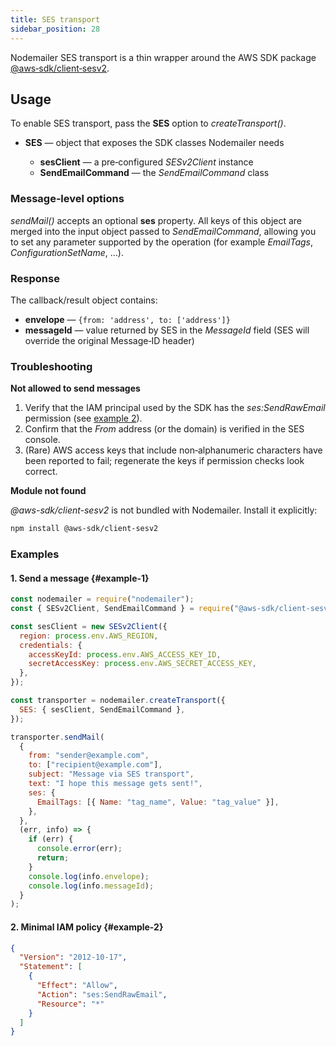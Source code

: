 ```yaml
---
title: SES transport
sidebar_position: 28
---
```


Nodemailer SES transport is a thin wrapper around the AWS SDK package [@aws‑sdk/client‑sesv2](https://www.npmjs.com/package/@aws-sdk/client-sesv2).

## Usage

To enable SES transport, pass the **SES** option to _createTransport()_.

- **SES** — object that exposes the SDK classes Nodemailer needs

  - **sesClient** — a pre‑configured _SESv2Client_ instance
  - **SendEmailCommand** — the _SendEmailCommand_ class

### Message‑level options

_sendMail()_ accepts an optional **ses** property. All keys of this object are merged into the input object passed to _SendEmailCommand_, allowing you to set any parameter supported by the operation (for example _EmailTags_, _ConfigurationSetName_, …).

### Response

The callback/result object contains:

- **envelope** — `{from: 'address', to: ['address']}`
- **messageId** — value returned by SES in the _MessageId_ field (SES will override the original Message‑ID header)

### Troubleshooting

**Not allowed to send messages**

1. Verify that the IAM principal used by the SDK has the _ses:SendRawEmail_ permission (see [example 2](#example-2)).
2. Confirm that the _From_ address (or the domain) is verified in the SES console.
3. (Rare) AWS access keys that include non‑alphanumeric characters have been reported to fail; regenerate the keys if permission checks look correct.

**Module not found**

_@aws-sdk/client-sesv2_ is not bundled with Nodemailer. Install it explicitly:

```bash
npm install @aws-sdk/client-sesv2
```

### Examples

#### 1. Send a message {#example-1}

```javascript
const nodemailer = require("nodemailer");
const { SESv2Client, SendEmailCommand } = require("@aws-sdk/client-sesv2");

const sesClient = new SESv2Client({
  region: process.env.AWS_REGION,
  credentials: {
    accessKeyId: process.env.AWS_ACCESS_KEY_ID,
    secretAccessKey: process.env.AWS_SECRET_ACCESS_KEY,
  },
});

const transporter = nodemailer.createTransport({
  SES: { sesClient, SendEmailCommand },
});

transporter.sendMail(
  {
    from: "sender@example.com",
    to: ["recipient@example.com"],
    subject: "Message via SES transport",
    text: "I hope this message gets sent!",
    ses: {
      EmailTags: [{ Name: "tag_name", Value: "tag_value" }],
    },
  },
  (err, info) => {
    if (err) {
      console.error(err);
      return;
    }
    console.log(info.envelope);
    console.log(info.messageId);
  }
);
```

#### 2. Minimal IAM policy {#example-2}

```json
{
  "Version": "2012-10-17",
  "Statement": [
    {
      "Effect": "Allow",
      "Action": "ses:SendRawEmail",
      "Resource": "*"
    }
  ]
}
```
